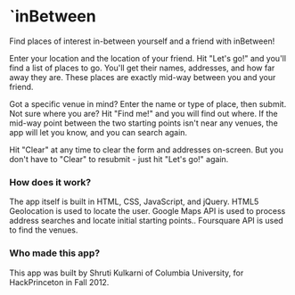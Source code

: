 `inBetween
=========

Find places of interest in-between yourself and a friend with inBetween!

Enter your location and the location of your friend. Hit "Let's go!" and you'll find a list of places to go. You'll get their names, addresses, and how far away they are. These places are exactly mid-way between you and your friend.

Got a specific venue in mind? Enter the name or type of place, then submit. Not sure where you are? Hit "Find me!" and you will find out where. If the mid-way point between the two starting points isn't near any venues, the app will let you know, and you can search again.

Hit "Clear" at any time to clear the form and addresses on-screen. But you don't have to "Clear" to resubmit - just hit "Let's go!" again.

### How does it work?

The app itself is built in HTML, CSS, JavaScript, and jQuery. HTML5 Geolocation is used to locate the user. Google Maps API is used to process address searches and locate initial starting points.. Foursquare API is used to find the venues.

### Who made this app?

This app was built by Shruti Kulkarni of Columbia University, for HackPrinceton in Fall 2012.